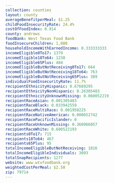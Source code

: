 ```yaml
---
collection: counties
layout: county
averageBenefitperMeal: $1.25
childFoodInsecurityRate: 24.4%
costOfFoodIndex: 0.914
county: andrews
foodBank: West Texas Food Bank
foodInsecureChildren: 1,080
householdIncomeWithEarnedIncome: 0.333333333
incomeEligible0To17: 1379
incomeEligible18To64: 1230
incomeEligible65Plus: 484
incomeEligibleButNotReceiving0To17: 664
incomeEligibleButNotReceiving18To64: 763
incomeEligibleButNotReceiving65Plus: 389
individualFoodInsecurityRate: 11.7%
recipientEthnicityHispanic: 0.67689295
recipientEthnicityNonHispanic: 0.26305483
recipientEthnicityUnknownMissing: 0.060052219
recipientRaceAsian: 0.001305483
recipientRaceBlack: 0.033942559
recipientRaceMultiRace: 0.001958225
recipientRaceNativeAmerican: 0.000652742
recipientRacePacificIslander: 0
recipientRaceUnknownMissing: 0.360966057
recipientRaceWhite: 0.600522193
recipients0To17: 715
recipients18To64: 467
recipients65Plus: 95
totalIncomeEligibleButNotReceiving: 1816
totalIncomeEligibleIndividuals: 3093
totalSnapRecipients: 1277
website: www.wtxfoodbank.org
weightedCostPerMeal: $2.50
zip: 79714
---
```

